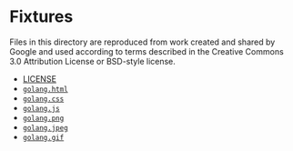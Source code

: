 # Fixtures

Files in this directory are reproduced from work created and shared by
Google and used according to terms described in the Creative Commons 3.0
Attribution License or BSD-style license.

- [LICENSE](https://code.google.com/p/go/source/browse/LICENSE?repo=tools&name=release-branch.go1.2)
- [`golang.html`](http://golang.org/)
- [`golang.css`](https://code.google.com/p/go/source/browse/godoc/static/style.css?repo=tools&name=release-branch.go1.2)
- [`golang.js`](https://code.google.com/p/go/source/browse/godoc/static/godocs.js?repo=tools&name=release-branch.go1.2)
- [`golang.png`](https://code.google.com/p/go/source/browse/src/pkg/image/testdata/video-001.png?name=go1.2)
- [`golang.jpeg`](https://code.google.com/p/go/source/browse/src/pkg/image/testdata/video-001.jpeg?name=go1.2)
- [`golang.gif`](https://code.google.com/p/go/source/browse/src/pkg/image/testdata/video-001.gif?name=go1.2)
